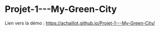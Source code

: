 # Projet-1---My-Green-City

Lien vers la démo : https://achaillot.github.io/Projet-1---My-Green-City/
